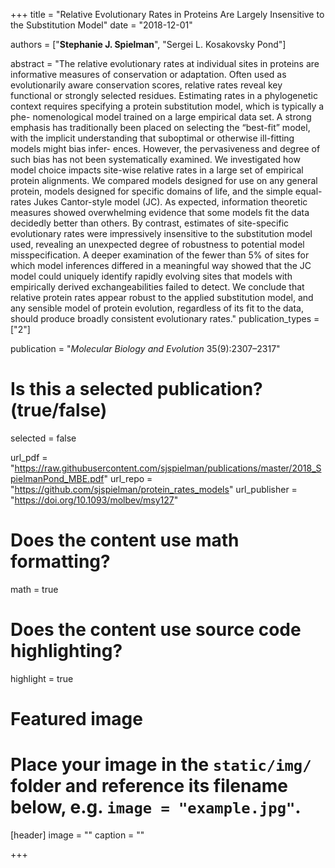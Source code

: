 +++
title = "Relative Evolutionary Rates in Proteins Are Largely Insensitive to the Substitution Model"
date = "2018-12-01"

authors = ["**Stephanie J. Spielman**", "Sergei L. Kosakovsky Pond"]

abstract = "The relative evolutionary rates at individual sites in proteins are informative measures of conservation or adaptation. Often used as evolutionarily aware conservation scores, relative rates reveal key functional or strongly selected residues. Estimating rates in a phylogenetic context requires specifying a protein substitution model, which is typically a phe- nomenological model trained on a large empirical data set. A strong emphasis has traditionally been placed on selecting the “best-fit” model, with the implicit understanding that suboptimal or otherwise ill-fitting models might bias infer- ences. However, the pervasiveness and degree of such bias has not been systematically examined. We investigated how model choice impacts site-wise relative rates in a large set of empirical protein alignments. We compared models designed for use on any general protein, models designed for specific domains of life, and the simple equal-rates Jukes Cantor-style model (JC). As expected, information theoretic measures showed overwhelming evidence that some models fit the data decidedly better than others. By contrast, estimates of site-specific evolutionary rates were impressively insensitive to the substitution model used, revealing an unexpected degree of robustness to potential model misspecification. A deeper examination of the fewer than 5% of sites for which model inferences differed in a meaningful way showed that the JC model could uniquely identify rapidly evolving sites that models with empirically derived exchangeabilities failed to detect. We conclude that relative protein rates appear robust to the applied substitution model, and any sensible model of protein evolution, regardless of its fit to the data, should produce broadly consistent evolutionary rates."
publication_types = ["2"]

publication = "*Molecular Biology and Evolution* 35(9):2307–2317"

# Is this a selected publication? (true/false)
selected = false

url_pdf = "https://raw.githubusercontent.com/sjspielman/publications/master/2018_SpielmanPond_MBE.pdf"
url_repo = "https://github.com/sjspielman/protein_rates_models"
url_publisher = "https://doi.org/10.1093/molbev/msy127"

# Does the content use math formatting?
math = true

# Does the content use source code highlighting?
highlight = true

# Featured image
# Place your image in the `static/img/` folder and reference its filename below, e.g. `image = "example.jpg"`.
[header]
image = ""
caption = ""

+++

<!-- More detail can easily be written here using *Markdown* and $\rm \LaTeX$ math code. -->

